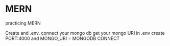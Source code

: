 # MERN
practicing MERN

Create and .env.
connect your mongo db
get your mongo URI 
in .env create PORT:4000 and MONGO_URI = MONGODB CONNECT
